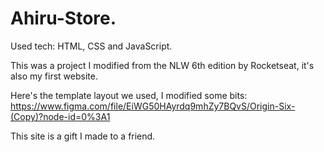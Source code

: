# Ahiru-Store.

Used tech: HTML, CSS and JavaScript.


This was a project I modified from the NLW 6th edition by Rocketseat, it's also my first website.

Here's the template layout we used, I modified some bits: https://www.figma.com/file/EiWG50HAyrdq9mhZy7BQvS/Origin-Six-(Copy)?node-id=0%3A1

This site is a gift I made to a friend.
